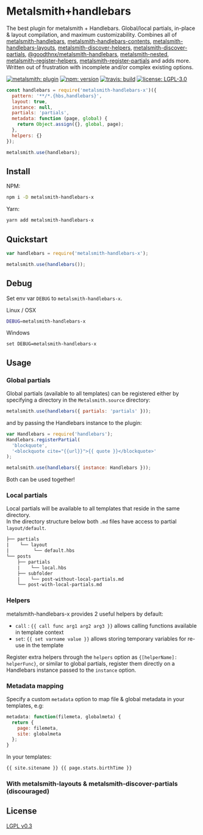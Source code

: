 # Metalsmith+handlebars

The best plugin for metalsmith + Handlebars. Global/local partials, in-place & layout compilation, and maximum customizability. Combines all of [metalsmith-handlebars], [metalsmith-handlebars-contents], [metalsmith-handlebars-layouts], [metalsmith-discover-helpers], [metalsmith-discover-partials], [@goodthnx/metalsmith-handlebars], [metalsmith-nested], [metalsmith-register-helpers], [metalsmith-register-partials] and adds more. Written out of frustration with incomplete and/or complex existing options.

[![metalsmith: plugin][metalsmith-badge]][metalsmith-url]
[![npm: version][npm-badge]][npm-url]
[![travis: build][ci-badge]][ci-url]
[![license: LGPL-3.0][license-badge]][license-url]

```js
const handlebars = require('metalsmith-handlebars-x')({
  pattern: '**/*.{hbs,handlebars}',
  layout: true,
  instance: null,
  partials: 'partials',
  metadata: function (page, global) {
    return Object.assign({}, global, page);
  },
  helpers: {}
});

metalsmith.use(handlebars);
```

## Install

NPM:

```bash
npm i -D metalsmith-handlebars-x
```

Yarn:

```bash
yarn add metalsmith-handlebars-x
```

## Quickstart

```js
var handlebars = require('metalsmith-handlebars-x');

metalsmith.use(handlebars());
```

## Debug

Set env var `DEBUG` to `metalsmith-handlebars-x`.

Linux / OSX

```bash
DEBUG=metalsmith-handlebars-x
```

Windows

```batch
set DEBUG=metalsmith-handlebars-x
```

## Usage

### Global partials

Global partials (available to all templates) can be registered either by specifying a directory in the `Metalsmith.source` directory:

```js
metalsmith.use(handlebars({ partials: 'partials' }));
```

and by passing the Handlebars instance to the plugin:

```js
var Handlebars = require('handlebars');
Handlebars.registerPartial(
  'blockquote',
  '<blockquote cite="{{url}}">{{ quote }}</blockquote>'
);

metalsmith.use(handlebars({ instance: Handlebars }));
```

Both can be used together!

### Local partials

Local partials will be available to all templates that reside in the same directory.  
In the directory structure below both `.md` files have access to partial `layout/default`.

```txt
├── partials
|    └── layout
|         └── default.hbs
└── posts
    ├── partials
    |    └── local.hbs
    ├── subfolder
    |    └── post-without-local-partials.md
    └── post-with-local-partials.md
```

### Helpers

metalsmith-handlebars-x provides 2 useful helpers by default:

- `call` : `{{ call func arg1 arg2 arg3 }}` allows calling functions available in template context
- `set`: `{{ set varname value }}` allows storing temporary variables for re-use in the template

Register extra helpers through the `helpers` option as `{[helperName]: helperFunc}`, or similar to global partials,
register them directly on a Handlebars instance passed to the `instance` option.

### Metadata mapping

Specify a custom `metadata` option to map file & global metadata in your templates, e.g:

```js
metadata: function(filemeta, globalmeta) {
  return {
    page: filemeta,
    site: globalmeta
  };
}
```

In your templates:

```html
{{ site.sitename }} {{ page.stats.birthTime }}
```

### With metalsmith-layouts & metalsmith-discover-partials (discouraged)

## License

[LGPL v0.3](./LICENSE)

[npm-badge]: https://img.shields.io/npm/v/metalsmith-handlebars-x
[npm-url]: https://www.npmjs.com/package/metalsmith-handlebars-x
[ci-badge]: https://img.shields.io/travis/webketje/metalsmith-handlebars-x
[ci-url]: https://travis-ci.org/webketje/metalsmith-handlebars-x
[license-badge]: https://img.shields.io/github/license/webketje/metalsmith-handlebars-x
[license-url]: https://choosealicense.com/licenses/lgpl-3.0/
[metalsmith-badge]: https://img.shields.io/badge/metalsmith-plugin-green.svg?longCache=true
[metalsmith-url]: https://metalsmith.io/
[metalsmith-handlebars]: https://www.npmjs.com/package/metalsmith-handlebars
[metalsmith-handlebars-contents]: https://www.npmjs.com/package/metalsmith-handlebars-contents
[metalsmith-handlebars-layouts]: https://www.npmjs.com/package/metalsmith-handlebars-layouts
[metalsmith-discover-helpers]: https://www.npmjs.com/package/metalsmith-discover-helpers
[metalsmith-discover-partials]: https://www.npmjs.com/package/metalsmith-discover-partials
[@goodthnx/metalsmith-handlebars]: https://www.npmjs.com/package/@goodthnx/metalsmith-handlebars
[metalsmith-nested]: https://www.npmjs.com/package/metalsmith-nested
[metalsmith-register-helpers]: https://www.npmjs.com/package/metalsmith-register-helpers
[metalsmith-register-partials]: https://www.npmjs.com/package/metalsmith-register-partials
